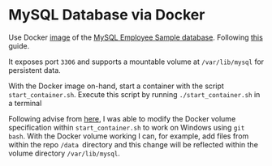 MySQL Database via Docker
=========================

Use Docker [image](https://hub.docker.com/r/genschsa/mysql-employees) of the [MySQL Employee Sample database](https://dev.mysql.com/doc/employee/en/). Following [this](https://youtu.be/DiQ5Hni6oRI?si=dm8oqyvRsDATMxSC) guide.

It exposes port `3306` and supports a mountable volume at `/var/lib/mysql` for persistent data.

With the Docker image on-hand, start a container with the script `start_container.sh`. Execute this script by running `./start_container.sh` in a terminal

Following advise from [here](https://stackoverflow.com/questions/50608301/docker-mounted-volume-adds-c-to-end-of-windows-path-when-translating-from-linux), I was able to modify the Docker volume specification within `start_container.sh` to work on Windows using `git bash`. With the Docker volume working I can, for example, add files from within the repo `/data `directory and this change will be reflected within the volume directory `/var/lib/mysql`.
